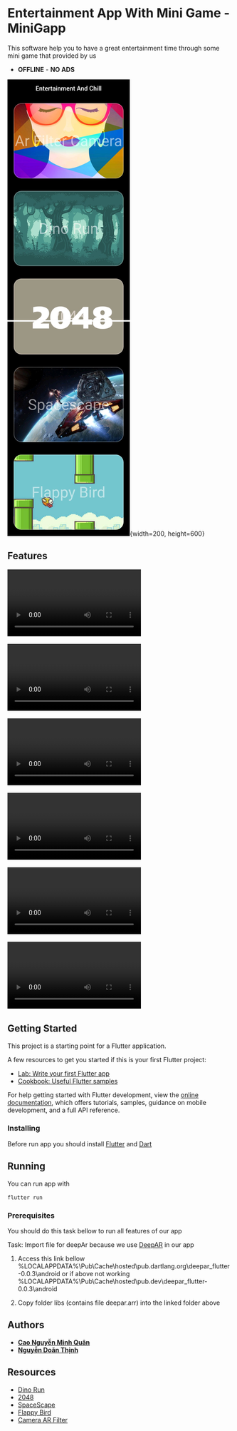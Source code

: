 # Entertainment App With Mini Game - MiniGapp

This software help you to have a great entertainment time through some mini game that provided by us
- **OFFLINE** - **NO ADS**

![ImageApp](resource/main.jpg){width=200, height=600}

## Features

**![1. Dino Run](resource/dinoRun.mp4)**

**![2. 2048](resource/2048.mp4)**

**![3. Flappy Bird](resource/flappybrid.mp4)**

**![4. SpaceScape](resource/spacescape.mp4)**

**![5. Mini Guess](resource/miniGuess.mp4)**

**![6.Camera AR Filter](resource/cameraAr.mp4)**

## Getting Started

This project is a starting point for a Flutter application.

A few resources to get you started if this is your first Flutter project:

- [Lab: Write your first Flutter app](https://docs.flutter.dev/get-started/codelab)
- [Cookbook: Useful Flutter samples](https://docs.flutter.dev/cookbook)

For help getting started with Flutter development, view the
[online documentation](https://docs.flutter.dev/), which offers tutorials,
samples, guidance on mobile development, and a full API reference.

### Installing

Before run app you should install [Flutter](https://docs.flutter.dev/get-started/install) and [Dart](https://dart.dev/get-dart)

## Running 

You can run app with
    
    flutter run

### Prerequisites

You should do this task bellow to run all features of our app

Task: Import file for deepAr because we use [DeepAR](https://www.deepar.ai/) in our app
1. Access this link bellow
   %LOCALAPPDATA%\Pub\Cache\hosted\pub.dartlang.org\deepar_flutter-0.0.3\android
   or if above not working
   %LOCALAPPDATA%\\Pub\Cache\hosted\pub.dev\deepar_flutter-0.0.3\android

2. Copy folder libs (contains file deepar.arr) into the linked folder above

## Authors

- **[Cao Nguyễn Minh Quân](https://github.com/minhquancn18)**
- **[Nguyễn Doãn Thịnh](https://github.com/thinhhja2001)**


## Resources

- [Dino Run](https://www.youtube.com/playlist?list=PLiZZKL9HLmWOmQgYxWHuOHOWsUUlhCCOY)
- [2048](https://medium.com/@angjelkom/making-2048-game-in-flutter-44186a8ca89c)
- [SpaceScape](https://www.youtube.com/playlist?list=PLiZZKL9HLmWPL0URlq9WLng1A_g1LDuxx)
- [Flappy Bird](https://www.youtube.com/watch?v=vgmVPpFP0fI)
- [Camera AR Filter](https://pub.dev/packages/deepar_flutter)
